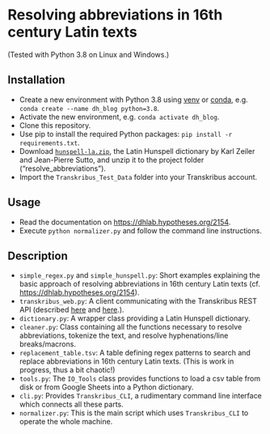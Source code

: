 # Resolving abbreviations in 16th century Latin texts

(Tested with Python 3.8 on Linux and Windows.)

## Installation
* Create a new environment with Python 3.8 using [venv](https://docs.python-guide.org/dev/virtualenvs/) or [conda](https://docs.anaconda.com/), e.g. `conda create --name dh_blog python=3.8`.
* Activate the new environment, e.g. `conda activate dh_blog`.
* Clone this repository.
* Use pip to install the required Python packages: `pip install -r requirements.txt`.
* Download [`hunspell-la.zip`](https://latin-dict.github.io/docs/hunspell-la.zip), the Latin Hunspell dictionary by Karl Zeiler and Jean-Pierre Sutto, and unzip it to the project folder (“resolve_abbreviations”).
* Import the `Transkribus_Test_Data` folder into your Transkribus account.

## Usage
* Read the documentation on https://dhlab.hypotheses.org/2154.
* Execute `python normalizer.py` and follow the command line instructions.

## Description
* `simple_regex.py` and `simple_hunspell.py`: Short examples explaining the basic approach of resolving abbreviations in 16th century Latin texts (cf. https://dhlab.hypotheses.org/2154). 
* `transkribus_web.py`: A client communicating with the Transkribus REST API (described [here](https://dhlab.hypotheses.org/2114) and [here](https://github.com/gedoensmanagement/transkribus_rest_api_client).).
* `dictionary.py`: A wrapper class providing a Latin Hunspell dictionary. 
* `cleaner.py`: Class containing all the functions necessary to resolve abbreviations, tokenize the text, and resolve hyphenations/line breaks/macrons. 
* `replacement_table.tsv`: A table defining regex patterns to search and replace abbreviations in 16th century Latin texts. (This is work in progress, thus a bit chaotic!)
* `tools.py`: The `IO_Tools` class provides functions to load a csv table from disk or from Google Sheets into a Python dictionary.
* `cli.py`: Provides `Transkribus_CLI`, a rudimentary command line interface which connects all these parts.
* `normalizer.py`: This is the main script which uses `Transkribus_CLI` to operate the whole machine.
